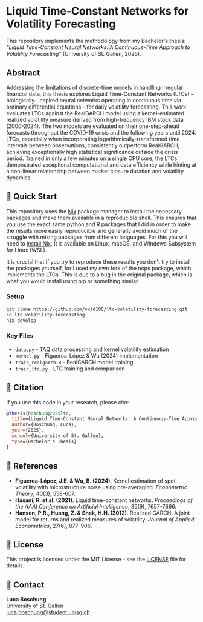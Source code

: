 # Liquid Time-Constant Networks for Volatility Forecasting

This repository implements the methodology from my
Bachelor's thesis: *"Liquid Time-Constant Neural
Networks: A Continuous-Time Approach to Volatility
Forecasting"* (University of St. Gallen, 2025).

## Abstract

Addressing the limitations of discrete-time models
in handling irregular financial data, this
thesis explores Liquid Time-Constant Networks
(LTCs) – biologically- inspired neural networks
operating in continuous time via ordinary
differential equations – for daily volatility
forecasting. This work evaluates LTCs against the
RealGARCH model using a kernel-estimated
realized volatility measure derived from
high-frequency IBM stock data (2000-2024). The two
models are evaluated on their one-step-ahead
forecasts throughout the COVID-19 crisis and the
following years until 2024. LTCs, especially when
incorporating logarithmically-transformed time
intervals between observations, consistently
outperform RealGARCH, achieving exceptionally
high statistical significance outside the crisis
period. Trained in only a few minutes on a single
CPU core, the LTCs demonstrated exceptional
computational and data efficiency while hinting
at a non-linear relationship between market
closure duration and volatility dynamics.

## 🚀 Quick Start

This repository uses the
[Nix](https://nixos.org) package
manager to install the necessary packages and make
them available in a reproducible shell. This
ensures that you use the exact same python and R
packages that I did in order to make the results
more easily reproducible and generally avoid much
of the struggle with mixing packages from
different languages. For this you will need to
[install Nix](https://nixos.org/download/). It is
available on Linux, macOS, and Windows Subsystem
for Linux (WSL).

It is crucial that if you try to reproduce these
results you don't try to install the packages
yourself, for I used my own fork of the ncps
package, which implements the LTCs. This is due to
a bug in the original package, which is what you
would install using pip or something similar.

### Setup

```bash
git clone https://github.com/vxld100/ltc-volatility-forecasting.git
cd ltc-volatility-forecasting
nix develop
```

### Key Files
- `data.py` - TAQ data processing and kernel volatility estimation
- `kernel.py` - Figueroa-López & Wu (2024) implementation  
- `train_realgarch.R` - RealGARCH model training
- `train_ltc.py` - LTC training and comparison

## 📝 Citation

If you use this code in your research, please cite:

```bibtex
@thesis{boschung2025ltc,
  title={Liquid Time-Constant Neural Networks: A Continuous-Time Approach to Volatility Forecasting},
  author={Boschung, Luca},
  year={2025},
  school={University of St. Gallen},
  type={Bachelor's Thesis}
}
```

## 🔗 References

- **Figueroa-López, J.E. & Wu, B. (2024)**. Kernel estimation of spot volatility with microstructure noise using pre-averaging. *Econometric Theory*, 40(3), 558-607.
- **Hasani, R. et al. (2021)**. Liquid time-constant networks. *Proceedings of the AAAI Conference on Artificial Intelligence*, 35(9), 7657-7666.
- **Hansen, P.R., Huang, Z. & Shek, H.H. (2012)**. Realized GARCH: A joint model for returns and realized measures of volatility. *Journal of Applied Econometrics*, 27(6), 877-906.

## 📄 License

This project is licensed under the MIT License - see the [LICENSE](LICENSE) file for details.

## 📧 Contact

**Luca Boschung**  
University of St. Gallen  
luca.boschung@student.unisg.ch
